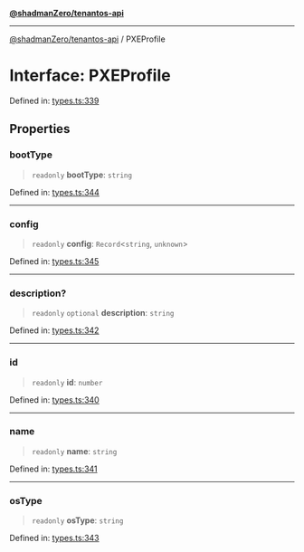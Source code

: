 [**@shadmanZero/tenantos-api**](../README.md)

***

[@shadmanZero/tenantos-api](../globals.md) / PXEProfile

# Interface: PXEProfile

Defined in: [types.ts:339](https://github.com/shadmanZero/tenantos-api/blob/507575e6d82ab5e3b8a10f708778a3645f250cd6/src/types.ts#L339)

## Properties

### bootType

> `readonly` **bootType**: `string`

Defined in: [types.ts:344](https://github.com/shadmanZero/tenantos-api/blob/507575e6d82ab5e3b8a10f708778a3645f250cd6/src/types.ts#L344)

***

### config

> `readonly` **config**: `Record`\<`string`, `unknown`\>

Defined in: [types.ts:345](https://github.com/shadmanZero/tenantos-api/blob/507575e6d82ab5e3b8a10f708778a3645f250cd6/src/types.ts#L345)

***

### description?

> `readonly` `optional` **description**: `string`

Defined in: [types.ts:342](https://github.com/shadmanZero/tenantos-api/blob/507575e6d82ab5e3b8a10f708778a3645f250cd6/src/types.ts#L342)

***

### id

> `readonly` **id**: `number`

Defined in: [types.ts:340](https://github.com/shadmanZero/tenantos-api/blob/507575e6d82ab5e3b8a10f708778a3645f250cd6/src/types.ts#L340)

***

### name

> `readonly` **name**: `string`

Defined in: [types.ts:341](https://github.com/shadmanZero/tenantos-api/blob/507575e6d82ab5e3b8a10f708778a3645f250cd6/src/types.ts#L341)

***

### osType

> `readonly` **osType**: `string`

Defined in: [types.ts:343](https://github.com/shadmanZero/tenantos-api/blob/507575e6d82ab5e3b8a10f708778a3645f250cd6/src/types.ts#L343)
